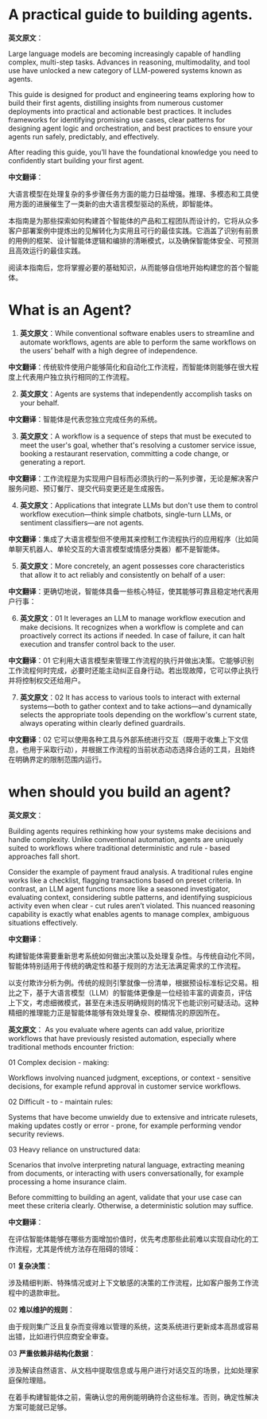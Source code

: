 # A practical guide to building agents.

**英文原文**：

Large language models are becoming increasingly capable of handling complex, multi-step tasks. Advances in reasoning, multimodality, and tool use have unlocked a new category of LLM-powered systems known as agents.

This guide is designed for product and engineering teams exploring how to build their first agents, distilling insights from numerous customer deployments into practical and actionable best practices. It includes frameworks for identifying promising use cases, clear patterns for designing agent logic and orchestration, and best practices to ensure your agents run safely, predictably, and effectively.

After reading this guide, you’ll have the foundational knowledge you need to confidently start building your first agent.

**中文翻译**：

大语言模型在处理复杂的多步骤任务方面的能力日益增强。推理、多模态和工具使用方面的进展催生了一类新的由大语言模型驱动的系统，即智能体。

本指南是为那些探索如何构建首个智能体的产品和工程团队而设计的，它将从众多客户部署案例中提炼出的见解转化为实用且可行的最佳实践。它涵盖了识别有前景的用例的框架、设计智能体逻辑和编排的清晰模式，以及确保智能体安全、可预测且高效运行的最佳实践。

阅读本指南后，您将掌握必要的基础知识，从而能够自信地开始构建您的首个智能体。 


# What is an Agent?

1. **英文原文**：While conventional software enables users to streamline and automate workflows, agents are able to perform the same workflows on the users’ behalf with a high degree of independence.

**中文翻译**：传统软件使用户能够简化和自动化工作流程，而智能体则能够在很大程度上代表用户独立执行相同的工作流程。

2. **英文原文**：Agents are systems that independently accomplish tasks on your behalf.

**中文翻译**：智能体是代表您独立完成任务的系统。


3. **英文原文**：A workflow is a sequence of steps that must be executed to meet the user's goal, whether that's resolving a customer service issue, booking a restaurant reservation, committing a code change, or generating a report.

**中文翻译**：工作流程是为实现用户目标而必须执行的一系列步骤，无论是解决客户服务问题、预订餐厅、提交代码变更还是生成报告。

4. **英文原文**：Applications that integrate LLMs but don't use them to control workflow execution—think simple chatbots, single-turn LLMs, or sentiment classifiers—are not agents.

**中文翻译**：集成了大语言模型但不使用其来控制工作流程执行的应用程序（比如简单聊天机器人、单轮交互的大语言模型或情感分类器）都不是智能体。

5. **英文原文**：More concretely, an agent possesses core characteristics that allow it to act reliably and consistently on behalf of a user:

**中文翻译**：更确切地说，智能体具备一些核心特征，使其能够可靠且稳定地代表用户行事：

6. **英文原文**：01 It leverages an LLM to manage workflow execution and make decisions. It recognizes when a workflow is complete and can proactively correct its actions if needed. In case of failure, it can halt execution and transfer control back to the user.

**中文翻译**：01 它利用大语言模型来管理工作流程的执行并做出决策。它能够识别工作流程何时完成，必要时还能主动纠正自身行动。若出现故障，它可以停止执行并将控制权交还给用户。

7. **英文原文**：02 It has access to various tools to interact with external systems—both to gather context and to take actions—and dynamically selects the appropriate tools depending on the workflow's current state, always operating within clearly defined guardrails.


**中文翻译**：02 它可以使用各种工具与外部系统进行交互（既用于收集上下文信息，也用于采取行动），并根据工作流程的当前状态动态选择合适的工具，且始终在明确界定的限制范围内运行。

# when should you build an agent?

**英文原文**：

Building agents requires rethinking how your systems make decisions and handle complexity. Unlike conventional automation, agents are uniquely suited to workflows where traditional deterministic and rule - based approaches fall short.

Consider the example of payment fraud analysis. A traditional rules engine works like a checklist, flagging transactions based on preset criteria. In contrast, an LLM agent functions more like a seasoned investigator, evaluating context, considering subtle patterns, and identifying suspicious activity even when clear - cut rules aren’t violated. This nuanced reasoning capability is exactly what enables agents to manage complex, ambiguous situations effectively.

**中文翻译**：

构建智能体需要重新思考系统如何做出决策以及处理复杂性。与传统自动化不同，智能体特别适用于传统的确定性和基于规则的方法无法满足需求的工作流程。

以支付欺诈分析为例。传统的规则引擎就像一份清单，根据预设标准标记交易。相比之下，基于大语言模型（LLM）的智能体更像是一位经验丰富的调查员，评估上下文，考虑细微模式，甚至在未违反明确规则的情况下也能识别可疑活动。这种精细的推理能力正是智能体能够有效处理复杂、模糊情况的原因所在。 


**英文原文**：
As you evaluate where agents can add value, prioritize workflows that have previously resisted automation, especially where traditional methods encounter friction:

01 Complex decision - making:

Workflows involving nuanced judgment, exceptions, or context - sensitive decisions, for example refund approval in customer service workflows.

02 Difficult - to - maintain rules:

Systems that have become unwieldy due to extensive and intricate rulesets, making updates costly or error - prone, for example performing vendor security reviews.

03 Heavy reliance on unstructured data:

Scenarios that involve interpreting natural language, extracting meaning from documents, or interacting with users conversationally, for example processing a home insurance claim.

Before committing to building an agent, validate that your use case can meet these criteria clearly. Otherwise, a deterministic solution may suffice.


**中文翻译**：

在评估智能体能够在哪些方面增加价值时，优先考虑那些此前难以实现自动化的工作流程，尤其是传统方法存在阻碍的领域：

01 **复杂决策**：

涉及精细判断、特殊情况或对上下文敏感的决策的工作流程，比如客户服务工作流程中的退款审批。

02 **难以维护的规则**：

由于规则集广泛且复杂而变得难以管理的系统，这类系统进行更新成本高昂或容易出错，比如进行供应商安全审查。 

03 **严重依赖非结构化数据**：

涉及解读自然语言、从文档中提取信息或与用户进行对话交互的场景，比如处理家庭保险理赔。



在着手构建智能体之前，需确认您的用例能明确符合这些标准。否则，确定性解决方案可能就已足够。 



